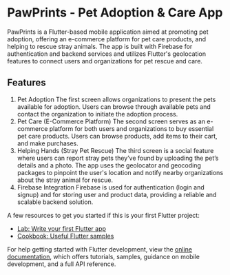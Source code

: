 # PawPrints - Pet Adoption & Care App
PawPrints is a Flutter-based mobile application aimed at promoting pet adoption, offering an e-commerce platform for pet care products, and helping to rescue stray animals. The app is built with Firebase for authentication and backend services and utilizes Flutter's geolocation features to connect users and organizations for pet rescue and care.

## Features
1. Pet Adoption
The first screen allows organizations to present the pets available for adoption. Users can browse through available pets and contact the organization to initiate the adoption process.
2. Pet Care (E-Commerce Platform)
The second screen serves as an e-commerce platform for both users and organizations to buy essential pet care products. Users can browse products, add items to their cart, and make purchases.
3. Helping Hands (Stray Pet Rescue)
The third screen is a social feature where users can report stray pets they’ve found by uploading the pet’s details and a photo. The app uses the geolocator and geocoding packages to pinpoint the user's location and notify nearby organizations about the stray animal for rescue.
4. Firebase Integration
Firebase is used for authentication (login and signup) and for storing user and product data, providing a reliable and scalable backend solution.

A few resources to get you started if this is your first Flutter project:

- [Lab: Write your first Flutter app](https://docs.flutter.dev/get-started/codelab)
- [Cookbook: Useful Flutter samples](https://docs.flutter.dev/cookbook)

For help getting started with Flutter development, view the
[online documentation](https://docs.flutter.dev/), which offers tutorials,
samples, guidance on mobile development, and a full API reference.
